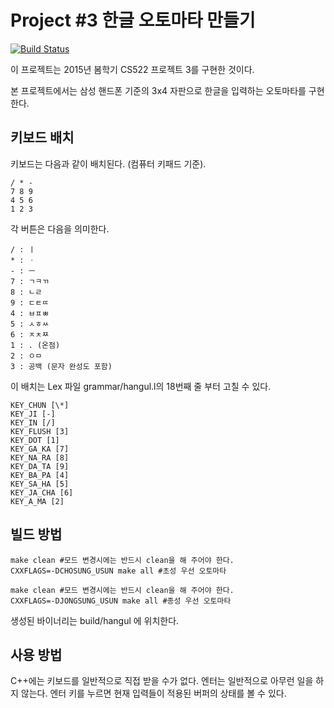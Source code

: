 # Project #3 한글 오토마타 만들기

[![Build Status](https://travis-ci.org/leeopop/HangulParser.svg)](https://travis-ci.org/leeopop/HangulParser)

이 프로젝트는 2015년 봄학기 CS522 프로젝트 3를 구현한 것이다.

본 프로젝트에서는 삼성 핸드폰 기준의 3x4 자판으로 한글을 입력하는 오토마타를 구현한다.

## 키보드 배치
키보드는 다음과 같이 배치된다. (컴퓨터 키패드 기준).

~~~~~~~~~~~~~{.txt}
/ * -
7 8 9
4 5 6
1 2 3
~~~~~~~~~~~~~

각 버튼은 다음을 의미한다.

~~~~~~~~~~~~~{.txt}
/ : ㅣ
* : ㆍ
- : ㅡ
7 : ㄱㅋㄲ
8 : ㄴㄹ
9 : ㄷㅌㄸ
4 : ㅂㅍㅃ
5 : ㅅㅎㅆ
6 : ㅈㅊㅉ
1 : . (온점)
2 : ㅇㅁ
3 : 공백 (문자 완성도 포함)
~~~~~~~~~~~~~

이 배치는 Lex 파일 grammar/hangul.l의 18번째 줄 부터 고칠 수 있다.
~~~~~~~~~~~~~{.l}
KEY_CHUN [\*]
KEY_JI [-]
KEY_IN [/]
KEY_FLUSH [3]
KEY_DOT [1]
KEY_GA_KA [7]
KEY_NA_RA [8]
KEY_DA_TA [9]
KEY_BA_PA [4]
KEY_SA_HA [5]
KEY_JA_CHA [6]
KEY_A_MA [2]
~~~~~~~~~~~~~
 

## 빌드 방법
~~~~~~~~~~~~~{.sh}
make clean #모드 변경시에는 반드시 clean을 해 주어야 한다.
CXXFLAGS=-DCHOSUNG_USUN make all #초성 우선 오토마타

make clean #모드 변경시에는 반드시 clean을 해 주어야 한다.
CXXFLAGS=-DJONGSUNG_USUN make all #종성 우선 오토마타
~~~~~~~~~~~~~

생성된 바이너리는 build/hangul 에 위치한다.

## 사용 방법
C++에는 키보드를 일반적으로 직접 받을 수가 없다.
엔터는 일반적으로 아무런 일을 하지 않는다.
엔터 키를 누르면 현재 입력들이 적용된 버퍼의 상태를 볼 수 있다.

